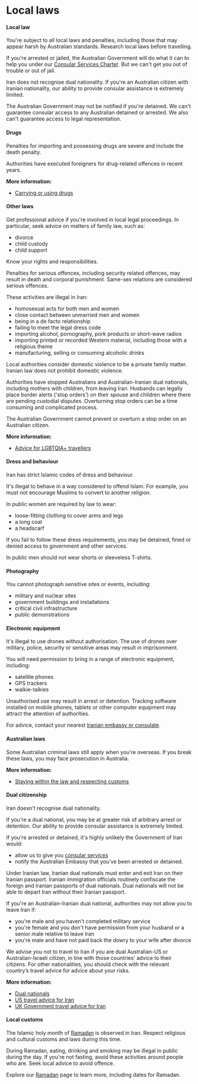 # Local laws

#### Local law

You're subject to all local laws and penalties, including those that may appear harsh by Australian standards. Research local laws before travelling.

If you're arrested or jailed, the Australian Government will do what it can to help you under our [Consular Services Charter](/consular-services/consular-services-charter "Consular Services Charter"). But we can't get you out of trouble or out of jail.

Iran does not recognise dual nationality. If you're an Australian citizen with Iranian nationality, our ability to provide consular assistance is extremely limited.

The Australian Government may not be notified if you're detained. We can't guarantee consular access to any Australian detained or arrested. We also can't guarantee access to legal representation.

#### Drugs

Penalties for importing and possessing drugs are severe and include the death penalty.

Authorities have executed foreigners for drug-related offences in recent years.

**More information:**

* [Carrying or using drugs](/before-you-go/laws/drugs "Carrying or using drugs")

#### Other laws

Get professional advice if you're involved in local legal proceedings. In particular, seek advice on matters of family law, such as:

* divorce
* child custody
* child support

Know your rights and responsibilities.

Penalties for serious offences, including security related offences, may result in death and corporal punishment. Same-sex relations are considered serious offences.

These activities are illegal in Iran:

* homosexual acts for both men and women
* close contact between unmarried men and women
* being in a de facto relationship
* failing to meet the legal dress code
* importing alcohol, pornography, pork products or short-wave radios
* importing printed or recorded Western material, including those with a religious theme
* manufacturing, selling or consuming alcoholic drinks

Local authorities consider domestic violence to be a private family matter. Iranian law does not prohibit domestic violence.

Authorities have stopped Australians and Australian-Iranian dual nationals, including mothers with children, from leaving Iran. Husbands can legally place border alerts ('stop orders') on their spouse and children where there are pending custodial disputes. Overturning stop orders can be a time consuming and complicated process.

The Australian Government cannot prevent or overturn a stop order on an Australian citizen.

**More information:**

* [Advice for LGBTQIA+ travellers](/before-you-go/who-you-are/LGBTQIA "Advice for LGBTQIA+ travellers")

#### Dress and behaviour

Iran has strict Islamic codes of dress and behaviour.

It's illegal to behave in a way considered to offend Islam. For example, you must not encourage Muslims to convert to another religion.

In public women are required by law to wear:

* loose-fitting clothing to cover arms and legs
* a long coat
* a headscarf

If you fail to follow these dress requirements, you may be detained, fined or denied access to government and other services.

In public men should not wear shorts or sleeveless T-shirts.

#### Photography

You cannot photograph sensitive sites or events, including:

* military and nuclear sites
* government buildings and installations
* critical civil infrastructure
* public demonstrations

#### Electronic equipment

It's illegal to use drones without authorisation. The use of drones over military, police, security or sensitive areas may result in imprisonment.

You will need permission to bring in a range of electronic equipment, including:

* satellite phones
* GPS trackers
* walkie-talkies

Unauthorised use may result in arrest or detention. Tracking software installed on mobile phones, tablets or other computer equipment may attract the attention of authorities.

For advice, contact your nearest [Iranian embassy or consulate](https://protocol.dfat.gov.au/Public/Missions/93).

#### Australian laws

Some Australian criminal laws still apply when you're overseas. If you break these laws, you may face prosecution in Australia.

**More information:**

* [Staying within the law and respecting customs](/before-you-go/laws "Staying within the law")

#### Dual citizenship

Iran doesn't recognise dual nationality.

If you're a dual national, you may be at greater risk of arbitrary arrest or detention. Our ability to provide consular assistance is extremely limited.

If you're arrested or detained, it's highly unlikely the Government of Iran would:

* allow us to give you [consular services](/consular-services "Our services")
* notify the Australian Embassy that you've been arrested or detained.

Under Iranian law, Iranian dual nationals must enter and exit Iran on their Iranian passport. Iranian immigration officials routinely confiscate the foreign and Iranian passports of dual nationals. Dual nationals will not be able to depart Iran without their Iranian passport.

If you're an Australian-Iranian dual national, authorities may not allow you to leave Iran if:

* you're male and you haven't completed military service
* you're female and you don't have permission from your husband or a senior male relative to leave Iran
* you're male and have not paid back the dowry to your wife after divorce

We advise you not to travel to Iran if you are dual Australian-US or Australian-Israeli citizen, in line with those countries' advice to their citizens. For other nationalities, you should check with the relevant country’s travel advice for advice about your risks.

**More information:**

* [Dual nationals](/before-you-go/who-you-are/dual-nationals "Advice for dual nationals")
* [US travel advice for Iran](https://travel.state.gov/content/travel/en/international-travel/International-Travel-Country-Information-Pages/Iran.html)
* [UK Government travel advice for Iran](https://www.gov.uk/foreign-travel-advice/iran/safety-and-security)

#### Local customs

The Islamic holy month of [Ramadan](/before-you-go/major-events "Going overseas for a major event") is observed in Iran. Respect religious and cultural customs and laws during this time.

During Ramadan, eating, drinking and smoking may be illegal in public during the day. If you're not fasting, avoid these activities around people who are. Seek local advice to avoid offence.

Explore our [Ramadan](https://www.smartraveller.gov.au/before-you-go/major-events/ramadan) page to learn more, including dates for Ramadan.